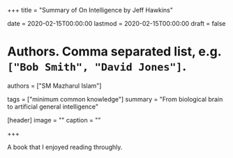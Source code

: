 +++
title = "Summary of On Intelligence by Jeff Hawkins"

date = 2020-02-15T00:00:00
lastmod = 2020-02-15T00:00:00
draft = false

# Authors. Comma separated list, e.g. `["Bob Smith", "David Jones"]`.
authors = ["SM Mazharul Islam"]

tags = ["minimum common knowledge"]
summary = "From biological brain to artificial general intelligence"

[header]
image = ""
caption = ""

+++

A book that I enjoyed reading throughly.
